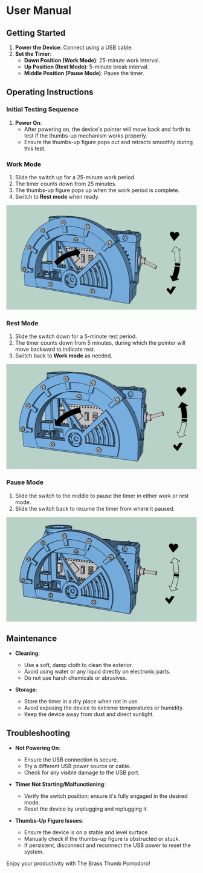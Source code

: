 # User Manual

## Getting Started

1. **Power the Device**: Connect using a USB cable.
2. **Set the Timer**:
   - **Down Position (Work Mode)**: 25-minute work interval.
   - **Up Position (Rest Mode)**: 5-minute break interval.
   - **Middle Position (Pause Mode)**: Pause the timer.

## Operating Instructions

### Initial Testing Sequence
1. **Power On**:
   - After powering on, the device's pointer will move back and forth to test if the thumbs-up mechanism works properly.
   - Ensure the thumbs-up figure pops out and retracts smoothly during this test.

### Work Mode

1. Slide the switch up for a 25-minute work period.
2. The timer counts down from 25 minutes.
3. The thumbs-up figure pops up when the work period is complete.
4. Switch to **Rest mode** when ready.

![Work mode](img/work_mode.png)

### Rest Mode

1. Slide the switch down for a 5-minute rest period.
2. The timer counts down from 5 minutes, during which the pointer will move backward to indicate rest. 
3. Switch back to **Work mode** as needed.

![Rest mode](img/break_mode.png)

### Pause Mode

1. Slide the switch to the middle to pause the timer in either work or rest mode.
2. Slide the switch back to resume the timer from where it paused.

![Pause mode](img/idle_mode.png)


## Maintenance

- **Cleaning**:
  - Use a soft, damp cloth to clean the exterior.
  - Avoid using water or any liquid directly on electronic parts.
  - Do not use harsh chemicals or abrasives.

- **Storage**:
  - Store the timer in a dry place when not in use.
  - Avoid exposing the device to extreme temperatures or humidity.
  - Keep the device away from dust and direct sunlight.

## Troubleshooting

- **Not Powering On**:
  - Ensure the USB connection is secure.
  - Try a different USB power source or cable.
  - Check for any visible damage to the USB port.

- **Timer Not Starting/Malfunctioning**:
  - Verify the switch position; ensure it's fully engaged in the desired mode.
  - Reset the device by unplugging and replugging it.

- **Thumbs-Up Figure Issues**:
  - Ensure the device is on a stable and level surface.
  - Manually check if the thumbs-up figure is obstructed or stuck.
  - If persistent, disconnect and reconnect the USB power to reset the system.

Enjoy your productivity with The Brass Thumb Pomodoro!